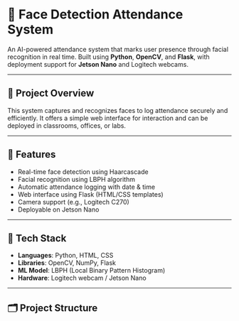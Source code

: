 # 🎯 Face Detection Attendance System

An AI-powered attendance system that marks user presence through facial recognition in real time. Built using **Python**, **OpenCV**, and **Flask**, with deployment support for **Jetson Nano** and Logitech webcams.

---

## 📌 Project Overview

This system captures and recognizes faces to log attendance securely and efficiently. It offers a simple web interface for interaction and can be deployed in classrooms, offices, or labs.

---

## 🚀 Features

- Real-time face detection using Haarcascade
- Facial recognition using LBPH algorithm
- Automatic attendance logging with date & time
- Web interface using Flask (HTML/CSS templates)
- Camera support (e.g., Logitech C270)
- Deployable on Jetson Nano

---

## 🧰 Tech Stack

- **Languages**: Python, HTML, CSS
- **Libraries**: OpenCV, NumPy, Flask
- **ML Model**: LBPH (Local Binary Pattern Histogram)
- **Hardware**: Logitech webcam / Jetson Nano

---

## 🗂️ Project Structure

